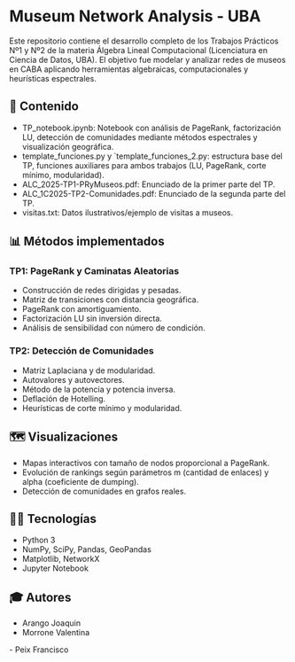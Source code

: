 # Museum Network Analysis - UBA

Este repositorio contiene el desarrollo completo de los Trabajos Prácticos Nº1 y Nº2 de la materia Álgebra Lineal Computacional (Licenciatura en Ciencia de Datos, UBA). El objetivo fue modelar y analizar redes de museos en CABA aplicando herramientas algebraicas, computacionales y heurísticas espectrales.

## 🧠 Contenido

- TP_notebook.ipynb: Notebook con análisis de PageRank, factorización LU, detección de comunidades mediante métodos espectrales y visualización geográfica.
- template_funciones.py y `template_funciones_2.py: estructura base del TP, funciones auxiliares para ambos trabajos (LU, PageRank, corte mínimo, modularidad).
- ALC_2025-TP1-PRyMuseos.pdf: Enunciado de la primer parte del TP.
- ALC_1C2025-TP2-Comunidades.pdf: Enunciado de la segunda parte del TP.
- visitas.txt: Datos ilustrativos/ejemplo de visitas a museos.

## 📊 Métodos implementados

### TP1: PageRank y Caminatas Aleatorias
- Construcción de redes dirigidas y pesadas.
- Matriz de transiciones con distancia geográfica.
- PageRank con amortiguamiento.
- Factorización LU sin inversión directa.
- Análisis de sensibilidad con número de condición.

### TP2: Detección de Comunidades
- Matriz Laplaciana y de modularidad.
- Autovalores y autovectores.
- Método de la potencia y potencia inversa.
- Deflación de Hotelling.
- Heurísticas de corte mínimo y modularidad.

## 🗺 Visualizaciones

- Mapas interactivos con tamaño de nodos proporcional a PageRank.
- Evolución de rankings según parámetros m (cantidad de enlaces) y alpha (coeficiente de dumping).
- Detección de comunidades en grafos reales.

## 🧑‍💻 Tecnologías

- Python 3
- NumPy, SciPy, Pandas, GeoPandas
- Matplotlib, NetworkX
- Jupyter Notebook

## 🎓 Autores

- Arango Joaquin
- Morrone Valentina
  
- Peix Francisco
